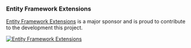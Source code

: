 ### Entity Framework Extensions

[Entity Framework Extensions](https://entityframework-extensions.net/?utm_source=simoncropp&utm_medium=Argon) is a major sponsor and is proud to contribute to the development this project.

[![Entity Framework Extensions](https://raw.githubusercontent.com/VerifyTests/Argon/refs/heads/main/docs/zzz.png)](https://entityframework-extensions.net/?utm_source=simoncropp&utm_medium=Argon)